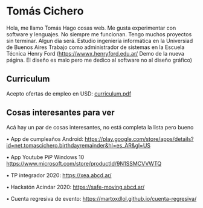 # Tomás Cichero
Hola, me llamo Tomás
Hago cosas web. Me gusta experimentar con software y lenguajes. No siempre me funcionan.
Tengo muchos proyectos sin terminar. Algun día será.
Estudio ingeniería informática en la Universiad de Buenos Aires
Trabajo como administrador de sistemas en la Escuela Técnica Henry Ford (https://wwwx.henryford.edu.ar/ Demo de la nueva página. El diseño es malo pero me dedico al software no al diseño gráfico)

## Curriculum
Acepto ofertas de empleo en USD: [curriculum.pdf](https://github.com/Martoxdlol/Martoxdlol/blob/main/curriculum%20censurado.pdf)

## Cosas interesantes para ver
Acá hay un par de cosas interesantes, no está completa la lista pero bueno

•	App de cumpleaños Android: https://play.google.com/store/apps/details?id=net.tomascichero.birthdayremainder&hl=es_AR&gl=US

•	App Youtube PiP Windows 10 https://www.microsoft.com/store/productId/9N1SSMCVVWTQ

•	TP integrador 2020: https://xea.abcd.ar/

•	Hackatón Acindar 2020: https://safe-moving.abcd.ar/

•	Cuenta regresiva de evento: https://martoxdlol.github.io/cuenta-regresiva/
